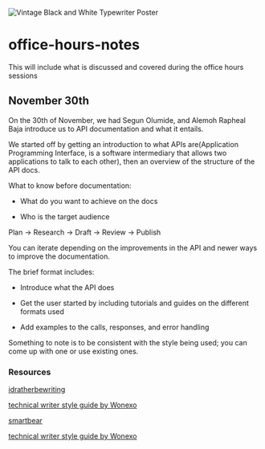 ![Vintage Black and White Typewriter Poster](https://user-images.githubusercontent.com/32552296/205457723-88247301-747a-4f22-8209-ae9077d9e5c2.png)
# office-hours-notes
This will include what is discussed and covered during the office hours sessions

## November 30th 
On the 30th of November, we had Segun Olumide, and Alemoh Rapheal Baja introduce us to API documentation and what it entails.

We started off by getting an introduction to what APIs are(Application Programming Interface,  is a software intermediary that allows two applications to talk to each other), then an overview of the structure of the API docs.

What to know before documentation:

- What do you want to achieve on the docs

- Who is the target audience

Plan -> Research -> Draft -> Review -> Publish 

You can iterate depending on the improvements in the API and newer ways to improve the documentation.

The brief format includes:

- Introduce what the API does

- Get the user started by including tutorials and guides on the different formats used

- Add examples to the calls, responses, and error handling

Something to note is to be consistent with the style being used; you can come up with one or use existing ones.

### Resources
[idratherbewriting](https://idratherbewriting.com/)

[technical writer style guide by Wonexo](https://wonexo.hashnode.dev/how-to-write-a-style-guide-as-a-technical-writer)

[smartbear](https://smartbear.com/academy/#live)

[technical writer style guide by Wonexo](https://wonexo.hashnode.dev/getting-started-in-technical-writing)



